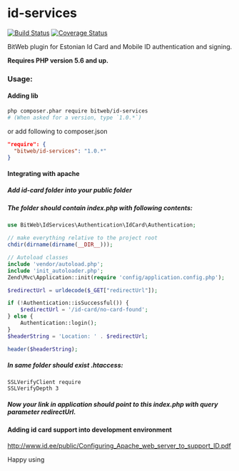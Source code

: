 id-services
=======
[![Build Status](https://travis-ci.org/BitWeb/id-services.svg?branch=master)](https://travis-ci.org/BitWeb/id-services)
[![Coverage Status](https://img.shields.io/coveralls/BitWeb/id-services.svg)](https://coveralls.io/r/BitWeb/id-services?branch=master)

BitWeb plugin for Estonian Id Card and Mobile ID authentication and signing.

**Requires PHP version 5.6 and up.**

### Usage:

#### Adding lib
```sh
php composer.phar require bitweb/id-services
# (When asked for a version, type `1.0.*`)
```

or add following to composer.json

```json
"require": {
  "bitweb/id-services": "1.0.*"
}
```

#### Integrating with apache

##### Add id-card folder into your public folder
##### The folder should contain index.php with following contents:
```php
use BitWeb\IdServices\Authentication\IdCard\Authentication;

// make everything relative to the project root
chdir(dirname(dirname(__DIR__)));

// Autoload classes
include 'vendor/autoload.php';
include 'init_autoloader.php';
Zend\Mvc\Application::init(require 'config/application.config.php');

$redirectUrl = urldecode($_GET["redirectUrl"]);

if (!Authentication::isSuccessful()) {
    $redirectUrl = '/id-card/no-card-found';
} else {
    Authentication::login();
}
$headerString = 'Location: ' . $redirectUrl;

header($headerString);
```
##### In same folder should exist .htaccess:
```
SSLVerifyClient require
SSLVerifyDepth 3
```
##### Now your link in application should point to this index.php with query parameter redirectUrl.


#### Adding id card support into development environment
http://www.id.ee/public/Configuring_Apache_web_server_to_support_ID.pdf

Happy using
